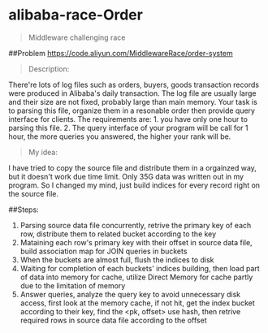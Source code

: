 # alibaba-race-Order
> Middleware challenging race

##Problem https://code.aliyun.com/MiddlewareRace/order-system


> Description:

There're lots of log files such as orders, buyers, goods transaction records were produced in Alibaba's daily transaction. The log file are usually large and their size are not fixed, probably large than main memory. Your task is to parsing this file, organize them in a resonable order then provide query interface for clients. The requirements are: 1. you have only one hour to parsing this file. 2. The query interface of your program will be call for 1 hour, the more queries you answered, the higher your rank will be.


> My idea:

I have tried to copy the source file and distribute them in a orgainzed way, but it doesn't work due time limit. Only 35G data was written out in my program. So I changed my mind, just build indices for every record right on the source file.

##Steps:

1. Parsing source data file concurrently, retrive the primary key of each row, distribute them to related bucket according to the key
2. Mataining each row's primary key with their offset in source data file, build association map for JOIN queries in buckets
3. When the buckets are almost full, flush the indices to disk
4. Waiting for completion of each buckets' indices building, then load part of data into memory for cache, utilize Direct Memory for cache partly due to the limitation of memory
5. Answer queries, analyze the query key to avoid unnecessary disk access, first look at the memory cache, if not hit, get the index bucket according to their key, find the <pk, offset> use hash, then retrive required rows in source data file according to the offset


